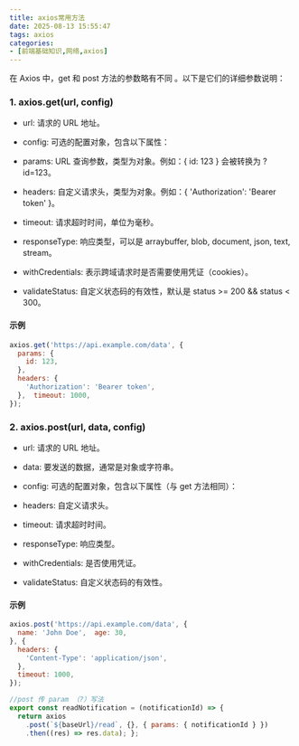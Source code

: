 ```yaml
---
title: axios常用方法
date: 2025-08-13 15:55:47
tags: axios
categories:
- [前端基础知识,网络,axios]
---
```

在 Axios 中，get 和 post 方法的参数略有不同 。以下是它们的详细参数说明：

### 1. axios.get(url, config)

- url: 请求的 URL 地址。

- config: 可选的配置对象，包含以下属性：

- params: URL 查询参数，类型为对象。例如：{ id: 123 } 会被转换为 ?id=123。

- headers: 自定义请求头，类型为对象。例如：{ 'Authorization': 'Bearer token' }。

- timeout: 请求超时时间，单位为毫秒。

- responseType: 响应类型，可以是 arraybuffer, blob, document, json, text, stream。

- withCredentials: 表示跨域请求时是否需要使用凭证（cookies）。

- validateStatus: 自定义状态码的有效性，默认是 status >= 200 && status < 300。

#### 示例

```javascript
axios.get('https://api.example.com/data', {
  params: {
    id: 123,
  },
  headers: {
    'Authorization': 'Bearer token',  
  },  timeout: 1000,
});
```



### 2. axios.post(url, data, config)

- url: 请求的 URL 地址。

- data: 要发送的数据，通常是对象或字符串。

- config: 可选的配置对象，包含以下属性（与 get 方法相同）：

- headers: 自定义请求头。

- timeout: 请求超时时间。

- responseType: 响应类型。

- withCredentials: 是否使用凭证。

- validateStatus: 自定义状态码的有效性。

#### 示例

```javascript
axios.post('https://api.example.com/data', {
  name: 'John Doe',  age: 30, 
}, {
  headers: {
    'Content-Type': 'application/json',  
  },
  timeout: 1000,
}); 

//post 传 param （?）写法 
export const readNotification = (notificationId) => {
  return axios
    .post(`${baseUrl}/read`, {}, { params: { notificationId } })
    .then((res) => res.data); };
```